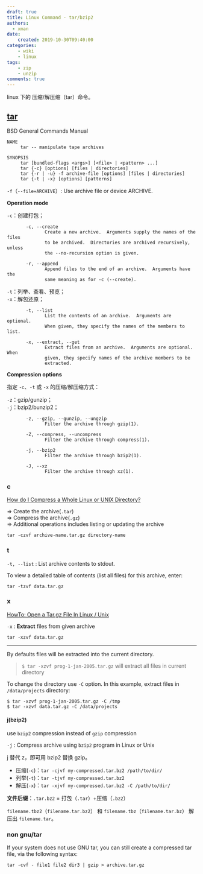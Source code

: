 ```yaml
---
draft: true
title: Linux Command - tar/bzip2
authors:
  - xman
date:
    created: 2019-10-30T09:40:00
categories:
    - wiki
    - linux
tags:
    - zip
    - unzip
comments: true
---
```


linux 下的 压缩/解压缩（tar）命令。

<!-- more -->

## [tar](http://man7.org/linux/man-pages/man1/tar.1.html)

BSD General Commands Manual

```
NAME
     tar -- manipulate tape archives

SYNOPSIS
     tar [bundled-flags <args>] [<file> | <pattern> ...]
     tar {-c} [options] [files | directories]
     tar {-r | -u} -f archive-file [options] [files | directories]
     tar {-t | -x} [options] [patterns]
```

`-f`（`--file=ARCHIVE`）: Use archive file or device ARCHIVE.

**Operation mode**

`-c`：创建打包；

```
       -c, --create
              Create a new archive.  Arguments supply the names of the files
              to be archived.  Directories are archived recursively, unless
              the --no-recursion option is given.

       -r, --append
              Append files to the end of an archive.  Arguments have the
              same meaning as for -c (--create).
```

`-t`：列举、查看、预览；  
`-x`：解包还原；  

```
       -t, --list
              List the contents of an archive.  Arguments are optional.
              When given, they specify the names of the members to list.

       -x, --extract, --get
              Extract files from an archive.  Arguments are optional.  When
              given, they specify names of the archive members to be
              extracted.
```

**Compression options**

指定 `-c`、`-t` 或 `-x` 的压缩/解压缩方式：

`-z`：gzip/gunzip；  
`-j`：bzip2/bunzip2；  

```
       -z, --gzip, --gunzip, --ungzip
              Filter the archive through gzip(1).

       -Z, --compress, --uncompress
              Filter the archive through compress(1).

       -j, --bzip2
              Filter the archive through bzip2(1).

       -J, --xz
              Filter the archive through xz(1).
```

### c

[How do I Compress a Whole Linux or UNIX Directory?](https://www.cyberciti.biz/faq/how-do-i-compress-a-whole-linux-or-unix-directory/)

=> Create the archive(`.tar`)  
=> Compress the archive(`.gz`)  
=> Additional operations includes listing or updating the archive  

```
tar -czvf archive-name.tar.gz directory-name
```

### t

`-t, --list` : List archive contents to stdout.  

To view a detailed table of contents (list all files) for this archive, enter:

```
tar -tzvf data.tar.gz
```

### x

[HowTo: Open a Tar.gz File In Linux / Unix](https://www.cyberciti.biz/faq/howto-open-a-tar-gz-file-in-linux-unix/)  

`-x` : **Extract** files from given archive

```
tar -xzvf data.tar.gz
```

---

By defaults files will be extracted into the current directory. 

> `$ tar -xzvf prog-1-jan-2005.tar.gz` will extract all files in current directory

To change the directory use `-C` option. In this example, extract files in `/data/projects` directory:

```
$ tar -xzvf prog-1-jan-2005.tar.gz -C /tmp
$ tar -xzvf data.tar.gz -C /data/projects
```

#### j(bzip2)

use `bzip2` compression instead of `gzip` compression

`-j` : Compress archive using `bzip2` program in Linux or Unix  

j 替代 z，即可用 bzip2 替换 gzip。

- 压缩(`-c`)：`tar -cjvf my-compressed.tar.bz2 /path/to/dir/`  
- 列举(`-t`)：`tar -tjvf my-compressed.tar.bz2`  
- 解压(`-x`)：`tar -xjvf my-compressed.tar.bz2 -C /path/to/dir/`  

**文件后缀**：`.tar.bz2` = 打包（`.tar`）+压缩（`.bz2`）

`filename.tbz2`（`filename.tar.bz2`） 和 `filename.tbz`（`filename.tar.bz`） 解压出 `filename.tar`。

### non gnu/tar

If your system does not use GNU tar, you can still create a compressed tar file, via the following syntax:

```
tar -cvf - file1 file2 dir3 | gzip > archive.tar.gz
```
